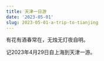 ```yaml
---
title: 天津一日游
date: '2023-05-01'
slug: 2023-05-01-a-trip-to-tianjing
---
```


有花有酒春常在，无烛无灯夜自明。  

记2023年4月29日自上海到天津一游。
